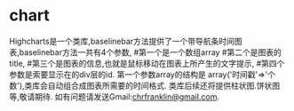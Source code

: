 chart
=====
Highcharts是一个类库,baselinebar方法提供了一个带导航条时间图表,baselinebar方法一共有4个参数,
#第一个是一个数组array
#第二个是图表的title,
#第三个是图表的信息,也就是鼠标移动在图表上所产生的文字提示,
#第四个参数是索要显示在的div层的id.
第一个参数array的结构是 array('时间戳'=>'个数'),类库会自动组合成图表所需要的时间格式.
类库后续还将提供柱状图.饼状图等,敬请期待.
如有问题请发送Gmail:chrfranklin@gmail.com.
